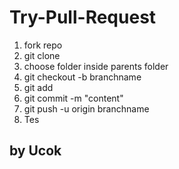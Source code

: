 # Try-Pull-Request
1. fork repo
2. git clone
3. choose folder inside parents folder
4. git checkout -b branchname
5. git add
6. git commit -m "content"
7. git push -u origin branchname
8. Tes

## by Ucok
